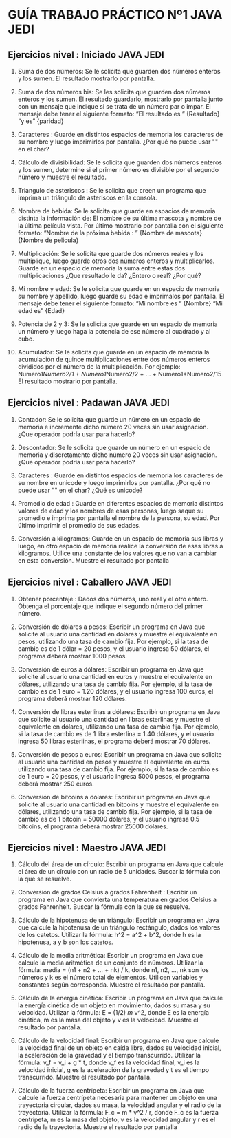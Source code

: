 # GUÍA TRABAJO PRÁCTICO Nº1 JAVA JEDI

## Ejercicios nivel : Iniciado JAVA JEDI

1. Suma de dos números: Se le solicita que guarden dos números enteros y los
sumen. El resultado mostrarlo por pantalla.

2. Suma de dos números bis: Se les solicita que guarden dos números enteros y los
sumen. El resultado guardarlo, mostrarlo por pantalla junto con un mensaje que
indique si se trata de un número par o impar.
El mensaje debe tener el siguiente formato:
“El resultado es “ {Resultado} “y es” {paridad}

3. Caracteres : Guarde en distintos espacios de memoria los caracteres de su nombre
y luego imprimirlos por pantalla. ¿Por qué no puede usar "" en el char?

4. Cálculo de divisibilidad: Se le solicita que guarden dos números enteros y los
sumen, determine si el primer número es divisible por el segundo número y muestre
el resultado.

5. Triangulo de asteriscos : Se le solicita que creen un programa que imprima un
triángulo de asteriscos en la consola.

6. Nombre de bebida: Se le solicita que guarde en espacios de memoria distinta la
información de: El nombre de su última mascota y nombre de la última película
vista. Por último mostrarlo por pantalla con el siguiente formato:
“Nombre de la próxima bebida : ” {Nombre de mascota} {Nombre de pelicula}

7. Multiplicación: Se le solicita que guarde dos números reales y los multiplique, luego
guarde otros dos números enteros y multiplicarlos. Guarde en un espacio de
memoria la suma entre estas dos multiplicaciones ¿Que resultado le da? ¿Entero o
real? ¿Por qué?

8. Mi nombre y edad: Se le solicita que guarde en un espacio de memoria su nombre
y apellido, luego guarde su edad e imprimalos por pantalla.
El mensaje debe tener el siguiente formato:
“Mi nombre es “ {Nombre}
“Mi edad es” {Edad}

9. Potencia de 2 y 3: Se le solicita que guarde en un espacio de memoria un número y
luego haga la potencia de ese número al cuadrado y al cubo.

10. Acumulador: Se le solicita que guarde en un espacio de memoria la acumulación
de quince multiplicaciones entre dos números enteros divididos por el número de la
multiplicación. Por ejemplo:
Numero1*Numero2/1 + Numero1*Numero2/2 + … + Numero1*Numero2/15
El resultado mostrarlo por pantalla.

## Ejercicios nivel : Padawan JAVA JEDI

1. Contador: Se le solicita que guarde un número en un espacio de memoria e
incremente dicho número 20 veces sin usar asignación. ¿Que operador podría usar
para hacerlo?

2. Descontador: Se le solicita que guarde un número en un espacio de memoria y
discretamente dicho número 20 veces sin usar asignación. ¿Que operador podría
usar para hacerlo?

3. Caracteres : Guarde en distintos espacios de memoria los caracteres de su nombre
en unicode y luego imprimirlos por pantalla. ¿Por qué no puede usar "" en el char?
¿Qué es unicode?

4. Promedio de edad : Guarde en diferentes espacios de memoria distintos valores de
edad y los nombres de esas personas, luego saque su promedio e imprima por
pantalla el nombre de la persona, su edad. Por último imprimir el promedio de sus
edades.

5. Conversión a kilogramos: Guarde en un espacio de memoria sus libras y luego, en
otro espacio de memoria realice la conversión de esas libras a kilogramos. Utilice
una constante de los valores que no van a cambiar en esta conversión. Muestre el
resultado por pantalla

## Ejercicios nivel : Caballero JAVA JEDI

1. Obtener porcentaje : Dados dos números, uno real y el otro entero. Obtenga el
porcentaje que indique el segundo número del primer número.

2. Conversión de dólares a pesos: Escribir un programa en Java que solicite al
usuario una cantidad en dólares y muestre el equivalente en pesos, utilizando una
tasa de cambio fija. Por ejemplo, si la tasa de cambio es de 1 dólar = 20 pesos, y el
usuario ingresa 50 dólares, el programa deberá mostrar 1000 pesos.

3. Conversión de euros a dólares: Escribir un programa en Java que solicite al
usuario una cantidad en euros y muestre el equivalente en dólares, utilizando una
tasa de cambio fija. Por ejemplo, si la tasa de cambio es de 1 euro = 1.20 dólares, y
el usuario ingresa 100 euros, el programa deberá mostrar 120 dólares.

4. Conversión de libras esterlinas a dólares: Escribir un programa en Java que
solicite al usuario una cantidad en libras esterlinas y muestre el equivalente en
dólares, utilizando una tasa de cambio fija. Por ejemplo, si la tasa de cambio es de 1
libra esterlina = 1.40 dólares, y el usuario ingresa 50 libras esterlinas, el programa
deberá mostrar 70 dólares.

5. Conversión de pesos a euros: Escribir un programa en Java que solicite al usuario
una cantidad en pesos y muestre el equivalente en euros, utilizando una tasa de
cambio fija. Por ejemplo, si la tasa de cambio es de 1 euro = 20 pesos, y el usuario
ingresa 5000 pesos, el programa deberá mostrar 250 euros.

6. Conversión de bitcoins a dólares: Escribir un programa en Java que solicite al
usuario una cantidad en bitcoins y muestre el equivalente en dólares, utilizando una
tasa de cambio fija. Por ejemplo, si la tasa de cambio es de 1 bitcoin = 50000
dólares, y el usuario ingresa 0.5 bitcoins, el programa deberá mostrar 25000 dólares.

## Ejercicios nivel : Maestro JAVA JEDI

1. Cálculo del área de un círculo: Escribir un programa en Java que calcule el área
de un círculo con un radio de 5 unidades. Buscar la fórmula con la que se
resuelve.

2. Conversión de grados Celsius a grados Fahrenheit : Escribir un programa en
Java que convierta una temperatura en grados Celsius a grados Fahrenheit. Buscar
la fórmula con la que se resuelve.

3. Cálculo de la hipotenusa de un triángulo:
Escribir un programa en Java que calcule la hipotenusa de un triángulo rectángulo,
dados los valores de los catetos. Utilizar la fórmula: h^2 = a^2 + b^2, donde h es la
hipotenusa, a y b son los catetos.

4. Cálculo de la media aritmética:
Escribir un programa en Java que calcule la media aritmética de un conjunto de
números. Utilizar la fórmula: media = (n1 + n2 + ... + nk) / k, donde n1, n2, ..., nk son
los números y k es el número total de elementos. Utilicen variables y constantes
según corresponda.
Muestre el resultado por pantalla.

5. Cálculo de la energía cinética:
Escribir un programa en Java que calcule la energía cinética de un objeto en
movimiento, dados su masa y su velocidad.
Utilizar la fórmula: E = (1/2) *m* v^2, donde E es la energía cinética, m es la masa
del objeto y v es la velocidad.
Muestre el resultado por pantalla.

6. Cálculo de la velocidad final:
Escribir un programa en Java que calcule la velocidad final de un objeto en caída
libre, dados su velocidad inicial, la aceleración de la gravedad y el tiempo
transcurrido. Utilizar la fórmula: v_f = v_i + g * t, donde v_f es la velocidad final, v_i
es la velocidad inicial, g es la aceleración de la gravedad y t es el tiempo
transcurrido.
Muestre el resultado por pantalla.

7. Cálculo de la fuerza centrípeta:
Escribir un programa en Java que calcule la fuerza centrípeta necesaria para
mantener un objeto en una trayectoria circular, dados su masa, la velocidad angular
y el radio de la trayectoria. Utilizar la fórmula: F_c = m * v^2 / r, donde F_c es la
fuerza centrípeta, m es la masa del objeto, v es la velocidad angular y r es el radio
de la trayectoria.
Muestre el resultado por pantalla
